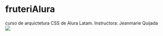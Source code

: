 # fruteriAlura
curso de arquictetura CSS de Alura Latam. 
Instructora: Jeanmarie Quijada
![](https://github.ciscojuan/fruterialura.git/assets/img/project.png)


